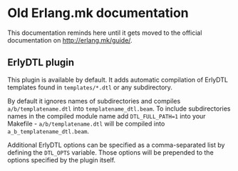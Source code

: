Old Erlang.mk documentation
===========================

This documentation reminds here until it gets moved to the
official documentation on http://erlang.mk/guide/.

ErlyDTL plugin
--------------

This plugin is available by default. It adds automatic
compilation of ErlyDTL templates found in `templates/*.dtl`
or any subdirectory. 

By default it ignores names of subdirectories and compiles 
`a/b/templatename.dtl` into `templatename_dtl.beam`. To include 
subdirectories names in the compiled module name add 
`DTL_FULL_PATH=1` into your Makefile - `a/b/templatename.dtl`
will be compiled into `a_b_templatename_dtl.beam`.

Additional ErlyDTL options can be specified as a comma-separated list
by defining the `DTL_OPTS` variable. Those options will be prepended
to the options specified by the plugin itself.
